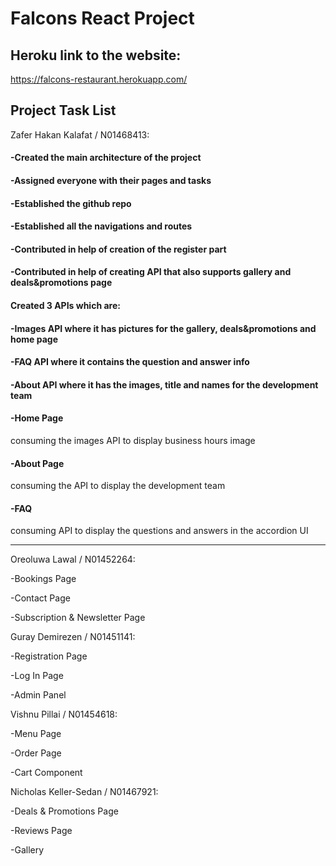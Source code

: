 # Falcons React Project

## Heroku link to the website:

https://falcons-restaurant.herokuapp.com/

## Project Task List

Zafer Hakan Kalafat / N01468413:

#### -Created the main architecture of the project
#### -Assigned everyone with their pages and tasks
#### -Established the github repo 
#### -Established all the navigations and routes
#### -Contributed in help of creation of the register part
#### -Contributed in help of creating API that also supports gallery and deals&promotions page

#### Created 3 APIs which are:

  #### -Images API where it has pictures for the gallery, deals&promotions and home page

  #### -FAQ API where it contains the question and answer info

  #### -About API where it has the images, title and names for the development team

#### -Home Page
 consuming the images API to display business hours image

#### -About Page
 consuming the API to display the development team

#### -FAQ
 consuming API to display the questions and answers in the accordion UI

*********************************************************************

Oreoluwa Lawal / N01452264:

-Bookings Page

-Contact Page

-Subscription & Newsletter Page

Guray Demirezen / N01451141:

-Registration Page

-Log In Page

-Admin Panel

Vishnu Pillai / N01454618:

-Menu Page

-Order Page

-Cart Component

Nicholas Keller-Sedan / N01467921:

-Deals & Promotions Page

-Reviews Page

-Gallery